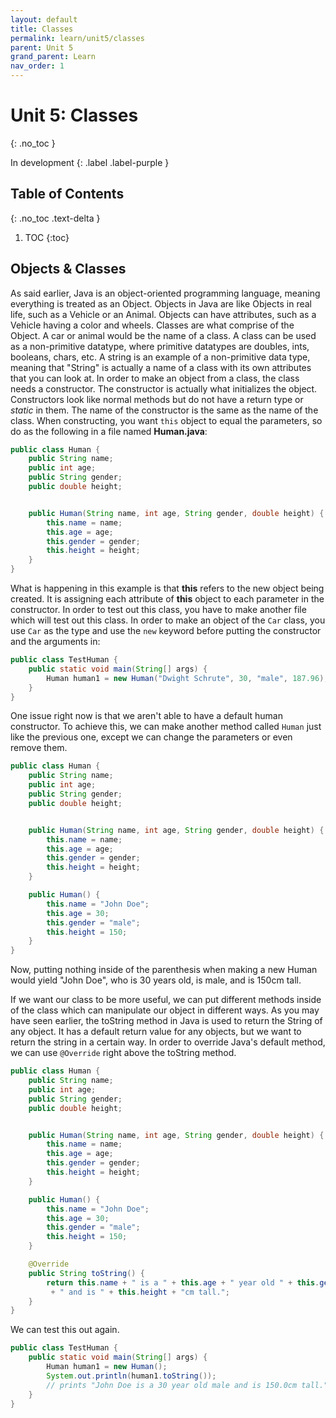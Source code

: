 ```yaml
---
layout: default
title: Classes
permalink: learn/unit5/classes
parent: Unit 5
grand_parent: Learn
nav_order: 1
---
```


<!-- prettier-ignore-start -->
# Unit 5: Classes
{: .no_toc }

In development
{: .label .label-purple }

## Table of Contents
{: .no_toc .text-delta }

1. TOC
{:toc}
<!-- prettier-ignore-end -->

## Objects & Classes

As said earlier, Java is an object-oriented programming language, meaning everything is treated as an Object. Objects in Java are like Objects in real life, such as a Vehicle or an Animal. Objects can have attributes, such as a Vehicle having a color and wheels. Classes are what comprise of the Object. A car or animal would be the name of a class. A class can be used as a non-primitive datatype, where primitive datatypes are doubles, ints, booleans, chars, etc. A string is an example of a non-primitive data type, meaning that "String" is actually a name of a class with its own attributes that you can look at. In order to make an object from a class, the class needs a constructor. The constructor is actually what initializes the object. Constructors look like normal methods but do not have a return type or _static_ in them. The name of the constructor is the same as the name of the class. When constructing, you want `this` object to equal the parameters, so do as the following in a file named **Human.java**:

```java
public class Human {
    public String name;
    public int age;
    public String gender;
    public double height;


    public Human(String name, int age, String gender, double height) {
        this.name = name;
        this.age = age;
        this.gender = gender;
        this.height = height;
    }
}
```

What is happening in this example is that **this** refers to the new object being created. It is assigning each attribute of **this** object to each parameter in the constructor. In order to test out this class, you have to make another file which will test out this class. In order to make an object of the `Car` class, you use `Car` as the type and use the `new` keyword before putting the constructor and the arguments in:

```java
public class TestHuman {
    public static void main(String[] args) {
        Human human1 = new Human("Dwight Schrute", 30, "male", 187.96);
    }
}
```

One issue right now is that we aren't able to have a default human constructor. To achieve this, we can make another method called `Human` just like the previous one, except we can change the parameters or even remove them.

```java
public class Human {
    public String name;
    public int age;
    public String gender;
    public double height;


    public Human(String name, int age, String gender, double height) {
        this.name = name;
        this.age = age;
        this.gender = gender;
        this.height = height;
    }

    public Human() {
        this.name = "John Doe";
        this.age = 30;
        this.gender = "male";
        this.height = 150;
    }
}
```

Now, putting nothing inside of the parenthesis when making a new Human would yield "John Doe", who is 30 years old, is male, and is 150cm tall.

If we want our class to be more useful, we can put different methods inside of the class which can manipulate our object in different ways. As you may have seen earlier, the toString method in Java is used to return the String of any object. It has a default return value for any objects, but we want to return the string in a certain way. In order to override Java's default method, we can use `@Override` right above the toString method.

```java
public class Human {
    public String name;
    public int age;
    public String gender;
    public double height;


    public Human(String name, int age, String gender, double height) {
        this.name = name;
        this.age = age;
        this.gender = gender;
        this.height = height;
    }

    public Human() {
        this.name = "John Doe";
        this.age = 30;
        this.gender = "male";
        this.height = 150;
    }

    @Override
    public String toString() {
        return this.name + " is a " + this.age + " year old " + this.gender
         + " and is " + this.height + "cm tall.";
    }
}
```

We can test this out again.

```java
public class TestHuman {
    public static void main(String[] args) {
        Human human1 = new Human();
        System.out.println(human1.toString());
        // prints "John Doe is a 30 year old male and is 150.0cm tall."
    }
}
```
